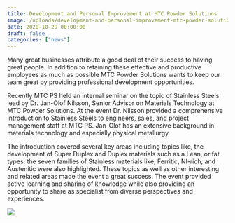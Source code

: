 ```yaml
---
title: Development and Personal Improvement at MTC Powder Solutions
image: /uploads/development-and-personal-improvement-mtc-powder-solutions.jpg
date: 2020-10-29 00:00:00
draft: false
categories: ["news"]
---
```

Many great businesses attribute a good deal of their success to having great people. In addition to retaining these effective and productive employees as much as possible MTC Powder Solutions wants to keep our team great by providing professional development opportunities.

Recently MTC PS held an internal seminar on the topic of Stainless Steels lead by Dr. Jan-Olof Nilsson, Senior Advisor on Materials Technology at MTC Powder Solutions. At the event Dr. Nilsson provided a comprehensive introduction to Stainless Steels to engineers, sales, and project management staff at MTC PS. Jan-Olof has an extensive background in materials technology and especially physical metallurgy.

The introduction covered several key areas including topics like, the development of Super Duplex and Duplex materials such as a Lean, or fat types; the seven families of Stainless materials like, Ferritic, NI-rich, and Austenitic were also highlighted. These topics as well as other interesting and related areas made the event a great success. The event provided active learning and sharing of knowledge while also providing an opportunity to share as specialist from diverse perspectives and experiences.

  

![](/uploads/development-and-personal-improvement-mtc-powder-solutions-1.png)